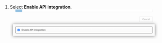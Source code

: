 1. Select **Enable API integration**.
  !["Enable API integration" checkbox for Okta application](/assets/images/help/saml/okta-enable-api-integration.png)
